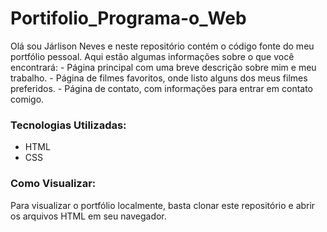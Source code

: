 # Portifolio_Programa-o_Web
Olá sou Járlison Neves e neste repositório contém o código fonte do meu portfólio pessoal. Aqui estão algumas informações sobre o que você encontrará:  - Página principal com uma breve descrição sobre mim e meu trabalho. - Página de filmes favoritos, onde listo alguns dos meus filmes preferidos. - Página de contato, com informações para entrar em contato comigo.
### Tecnologias Utilizadas:
- HTML
- CSS

### Como Visualizar:
Para visualizar o portfólio localmente, basta clonar este repositório e abrir os arquivos HTML em seu navegador.

